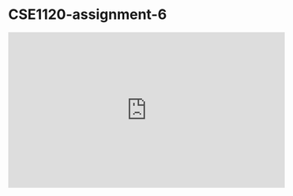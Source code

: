 # CSE1120-assignment-6



<iframe width="560" height="315" src="https://www.youtube.com/embed/NV7CwSptfpw" frameborder="0" allowfullscreen></iframe>
